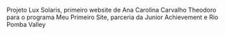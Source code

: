 Projeto Lux Solaris, primeiro website de Ana Carolina Carvalho Theodoro para o programa Meu Primeiro Site, parceria da Junior Achievement e Rio Pomba Valley
